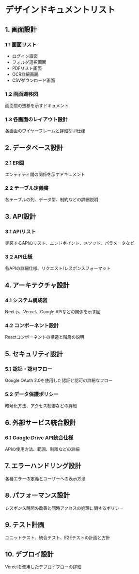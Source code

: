 # デザインドキュメントリスト

## 1. 画面設計
### 1.1 画面リスト
- ログイン画面
- フォルダ選択画面
- PDFリスト画面
- OCR詳細画面
- CSVダウンロード画面

### 1.2 画面遷移図
画面間の遷移を示すドキュメント

### 1.3 各画面のレイアウト設計
各画面のワイヤーフレームと詳細なUI仕様

## 2. データベース設計
### 2.1 ER図
エンティティ間の関係を示すドキュメント

### 2.2 テーブル定義書
各テーブルの列、データ型、制約などの詳細説明

## 3. API設計
### 3.1 APIリスト
実装するAPIのリスト、エンドポイント、メソッド、パラメータなど

### 3.2 API仕様
各APIの詳細仕様、リクエスト/レスポンスフォーマット

## 4. アーキテクチャ設計
### 4.1 システム構成図
Next.js、Vercel、Google APIなどの関係を示す図

### 4.2 コンポーネント設計
Reactコンポーネントの構造と階層の説明

## 5. セキュリティ設計
### 5.1 認証・認可フロー
Google OAuth 2.0を使用した認証と認可の詳細なフロー

### 5.2 データ保護ポリシー
暗号化方法、アクセス制御などの詳細

## 6. 外部サービス統合設計
### 6.1 Google Drive API統合仕様
APIの使用方法、範囲、制限などの詳細

## 7. エラーハンドリング設計
各種エラーの定義とユーザーへの表示方法

## 8. パフォーマンス設計
レスポンス時間の改善と同時アクセスの処理に関するポリシー

## 9. テスト計画
ユニットテスト、統合テスト、E2Eテストの計画と方針

## 10. デプロイ設計
Vercelを使用したデプロイフローの詳細